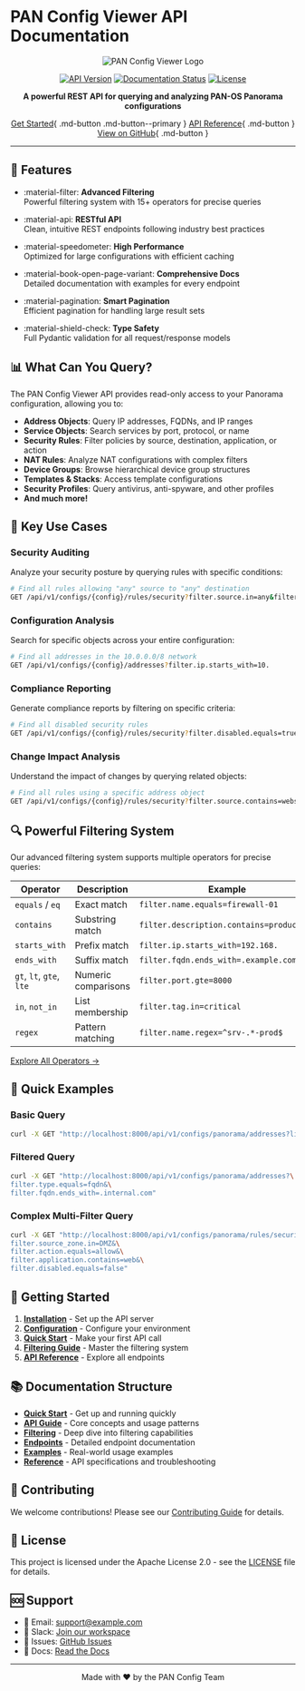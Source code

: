 # PAN Config Viewer API Documentation

<div align="center">

![PAN Config Viewer Logo](assets/banner.png)

[![API Version](https://img.shields.io/badge/API-v1.0.0-blue)](https://github.com/yourusername/pan-config-viewer)
[![Documentation Status](https://readthedocs.org/projects/pan-config-viewer/badge/?version=latest)](https://pan-config-viewer.readthedocs.io/en/latest/?badge=latest)
[![License](https://img.shields.io/badge/License-Apache%202.0-blue.svg)](https://opensource.org/licenses/Apache-2.0)

**A powerful REST API for querying and analyzing PAN-OS Panorama configurations**

[Get Started](getting-started.md){ .md-button .md-button--primary }
[API Reference](api/index.md){ .md-button }
[View on GitHub](https://github.com/yourusername/pan-config-viewer){ .md-button }

</div>

---

## 🚀 Features

<div class="grid cards" markdown>

- :material-filter: **Advanced Filtering**  
  Powerful filtering system with 15+ operators for precise queries

- :material-api: **RESTful API**  
  Clean, intuitive REST endpoints following industry best practices

- :material-speedometer: **High Performance**  
  Optimized for large configurations with efficient caching

- :material-book-open-page-variant: **Comprehensive Docs**  
  Detailed documentation with examples for every endpoint

- :material-pagination: **Smart Pagination**  
  Efficient pagination for handling large result sets

- :material-shield-check: **Type Safety**  
  Full Pydantic validation for all request/response models

</div>

## 📊 What Can You Query?

The PAN Config Viewer API provides read-only access to your Panorama configuration, allowing you to:

- **Address Objects**: Query IP addresses, FQDNs, and IP ranges
- **Service Objects**: Search services by port, protocol, or name
- **Security Rules**: Filter policies by source, destination, application, or action
- **NAT Rules**: Analyze NAT configurations with complex filters
- **Device Groups**: Browse hierarchical device group structures
- **Templates & Stacks**: Access template configurations
- **Security Profiles**: Query antivirus, anti-spyware, and other profiles
- **And much more!**

## 🎯 Key Use Cases

### Security Auditing
Analyze your security posture by querying rules with specific conditions:
```bash
# Find all rules allowing "any" source to "any" destination
GET /api/v1/configs/{config}/rules/security?filter.source.in=any&filter.destination.in=any
```

### Configuration Analysis
Search for specific objects across your entire configuration:
```bash
# Find all addresses in the 10.0.0.0/8 network
GET /api/v1/configs/{config}/addresses?filter.ip.starts_with=10.
```

### Compliance Reporting
Generate compliance reports by filtering on specific criteria:
```bash
# Find all disabled security rules
GET /api/v1/configs/{config}/rules/security?filter.disabled.equals=true
```

### Change Impact Analysis
Understand the impact of changes by querying related objects:
```bash
# Find all rules using a specific address object
GET /api/v1/configs/{config}/rules/security?filter.source.contains=webserver-01
```

## 🔍 Powerful Filtering System

Our advanced filtering system supports multiple operators for precise queries:

| Operator | Description | Example |
|----------|-------------|---------|
| `equals` / `eq` | Exact match | `filter.name.equals=firewall-01` |
| `contains` | Substring match | `filter.description.contains=production` |
| `starts_with` | Prefix match | `filter.ip.starts_with=192.168.` |
| `ends_with` | Suffix match | `filter.fqdn.ends_with=.example.com` |
| `gt`, `lt`, `gte`, `lte` | Numeric comparisons | `filter.port.gte=8000` |
| `in`, `not_in` | List membership | `filter.tag.in=critical` |
| `regex` | Pattern matching | `filter.name.regex=^srv-.*-prod$` |

[Explore All Operators →](guides/filtering/operators.md)

## 📖 Quick Examples

### Basic Query
```bash
curl -X GET "http://localhost:8000/api/v1/configs/panorama/addresses?limit=10"
```

### Filtered Query
```bash
curl -X GET "http://localhost:8000/api/v1/configs/panorama/addresses?\
filter.type.equals=fqdn&\
filter.fqdn.ends_with=.internal.com"
```

### Complex Multi-Filter Query
```bash
curl -X GET "http://localhost:8000/api/v1/configs/panorama/rules/security?\
filter.source_zone.in=DMZ&\
filter.action.equals=allow&\
filter.application.contains=web&\
filter.disabled.equals=false"
```

## 🚦 Getting Started

1. **[Installation](installation.md)** - Set up the API server
2. **[Configuration](configuration.md)** - Configure your environment
3. **[Quick Start](quickstart/index.md)** - Make your first API call
4. **[Filtering Guide](guides/filtering/index.md)** - Master the filtering system
5. **[API Reference](api/index.md)** - Explore all endpoints

## 📚 Documentation Structure

- **[Quick Start](quickstart/index.md)** - Get up and running quickly
- **[API Guide](api/index.md)** - Core concepts and usage patterns
- **[Filtering](guides/filtering/index.md)** - Deep dive into filtering capabilities
- **[Endpoints](api/endpoints/index.md)** - Detailed endpoint documentation
- **[Examples](examples/index.md)** - Real-world usage examples
- **[Reference](reference/index.md)** - API specifications and troubleshooting

## 🤝 Contributing

We welcome contributions! Please see our [Contributing Guide](developer/contributing.md) for details.

## 📄 License

This project is licensed under the Apache License 2.0 - see the [LICENSE](https://github.com/yourusername/pan-config-viewer/blob/main/LICENSE) file for details.

## 🆘 Support

- 📧 Email: support@example.com
- 💬 Slack: [Join our workspace](https://slack.example.com)
- 🐛 Issues: [GitHub Issues](https://github.com/yourusername/pan-config-viewer/issues)
- 📖 Docs: [Read the Docs](https://pan-config-viewer.readthedocs.io)

---

<div align="center">
Made with ❤️ by the PAN Config Team
</div>